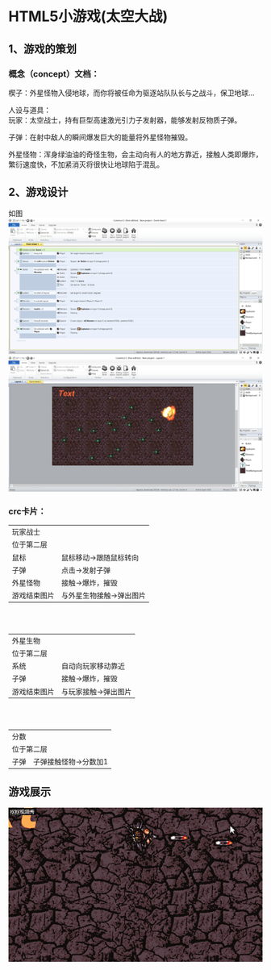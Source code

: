 # HTML5小游戏(太空大战)

 

## 1、游戏的策划

### 概念（concept）文档：

楔子：外星怪物入侵地球，而你将被任命为驱逐站队队长与之战斗，保卫地球...  

人设与道具：  
玩家：太空战士，持有巨型高速激光引力子发射器，能够发射反物质子弹。

子弹：在射中敌人的瞬间爆发巨大的能量将外星怪物摧毁。  

外星怪物：浑身绿油油的奇怪生物，会主动向有人的地方靠近，接触人类即爆炸，繁衍速度快，不加紧消灭将很快让地球陷于混乱。

## 2、游戏设计

如图
![](images/lll.png)
![](images/mmm.jpg)

### crc卡片：
<table>
 
   <tr>
        <td colspan="2">玩家战士</td>    
   </tr>
      <tr>
        <td colspan="2">位于第二层</td>    
   </tr>
      <tr>
        <td>鼠标</td> 
        <td>鼠标移动->跟随鼠标转向</td> 
   </tr>
   <tr>
        <td>子弹</td> 
        <td>点击->发射子弹</td> 
   </tr>
      <tr>
        <td>外星怪物</td> 
        <td>接触->爆炸，摧毁</td> 
   </tr>
         <tr>
        <td>游戏结束图片</td> 
        <td>与外星生物接触->弹出图片</td> 
   </tr>
</table>   
<br><br>
<table>
 
   <tr>
        <td colspan="2">外星生物</td>    
   </tr>
      <tr>
        <td colspan="2">位于第二层</td>    
   </tr>

   <tr>
        <td>系统</td> 
        <td>自动向玩家移动靠近</td> 
   </tr>
      <tr>
        <td>子弹</td> 
        <td>接触->爆炸，摧毁</td> 
   </tr>
         <tr>
        <td>游戏结束图片</td> 
        <td>与玩家接触->弹出图片</td> 
   </tr>
</table>
<br><br>
<table>
 
   <tr>
        <td colspan="2">分数</td>    
   </tr>
      <tr>
        <td colspan="2">位于第二层</td>    
   </tr>

   <tr>
        <td>子弹</td> 
        <td>子弹接触怪物->分数加1</td> 
   </tr>

</table>

## 游戏展示
![](images/1213.gif)
